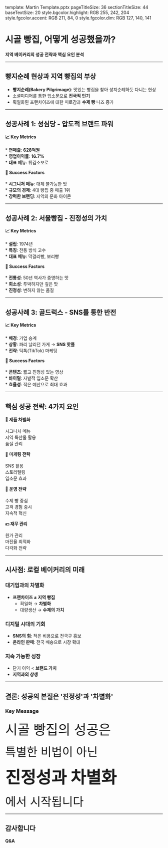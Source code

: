 template: Martin Template.pptx
pageTitleSize: 36
sectionTitleSize: 44
baseTextSize: 20
style.bgcolor.highlight: RGB 255, 242, 204
style.fgcolor.accent: RGB 211, 84, 0
style.fgcolor.dim: RGB 127, 140, 141

# 시골 빵집, 어떻게 성공했을까?

**지역 베이커리의 성공 전략과 핵심 요인 분석**

---

## 빵지순례 현상과 지역 빵집의 부상

* **빵지순례(Bakery Pilgrimage)**: 맛있는 빵집을 찾아 성지순례하듯 다니는 현상
* 소셜미디어를 통한 입소문으로 **전국적 인기**
* 획일화된 프랜차이즈에 대한 피로감과 **수제 빵** 니즈 증가

---

## 성공사례 1: 성심당 - 압도적 브랜드 파워

<!-- md2pptx: CardLayout: Horizontal -->
<!-- md2pptx: CardPercent: 90 -->

**&#128200; Key Metrics**<br/><br/>* **연매출**: <span class="accent">**628억원**</span><br/>* **영업이익률**: <span class="accent">**16.7%**</span><br/>* **대표 메뉴**: 튀김소보로

**&#128273; Success Factors**<br/><br/>* **시그니처 메뉴**: 대체 불가능한 맛<br/>* **규모의 경제**: 4대 빵집 중 매출 1위<br/>* **강력한 브랜딩**: 지역의 문화 아이콘

---

## 성공사례 2: 서울빵집 - 진정성의 가치

<!-- md2pptx: CardLayout: Horizontal -->
<!-- md2pptx: CardPercent: 90 -->

**&#128200; Key Metrics**<br/><br/>* **설립**: 1974년<br/>* **특징**: 전통 방식 고수<br/>* **대표 메뉴**: 막걸리빵, 보리빵

**&#128273; Success Factors**<br/><br/>* **전통성**: 50년 역사가 증명하는 맛<br/>* **희소성**: 투박하지만 깊은 맛<br/>* **진정성**: 변하지 않는 품질

---

## 성공사례 3: 골드럭스 - SNS를 통한 반전

<!-- md2pptx: CardLayout: Horizontal -->
<!-- md2pptx: CardPercent: 90 -->

**&#128200; Key Metrics**<br/><br/>* **배경**: 가업 승계<br/>* **상황**: <span class="dim">파리 날리던 가게</span> → **SNS 핫플**<br/>* **전략**: 틱톡(TikTok) 마케팅

**&#128273; Success Factors**<br/><br/>* **콘텐츠**: 짧고 진정성 있는 영상<br/>* **바이럴**: 자발적 입소문 확산<br/>* **효율성**: 적은 예산으로 최대 효과

---

## 핵심 성공 전략: 4가지 요인

<!-- md2pptx: CardLayout: Horizontal -->
<!-- md2pptx: CardPercent: 90 -->
<!-- md2pptx: CardShape: rounded -->

**&#127856; 제품 차별화**<br/><br/>시그니처 메뉴<br/>지역 특산물 활용<br/>품질 관리

**&#128227; 마케팅 전략**<br/><br/>SNS 활용<br/>스토리텔링<br/>입소문 효과

**&#127979; 운영 전략**<br/><br/>수제 빵 중심<br/>고객 경험 중시<br/>지속적 혁신

**&#128181; 재무 관리**<br/><br/>원가 관리<br/>마진율 최적화<br/>다각화 전략

---

## 시사점: 로컬 베이커리의 미래

### 대기업과의 차별화

* **프랜차이즈 ≠ 지역 빵집**
	* 획일화 → <span class="highlight">**차별화**</span>
	* 대량생산 → <span class="highlight">**수제의 가치**</span>

### 디지털 시대의 기회

* **SNS의 힘**: 적은 비용으로 전국구 홍보
* **온라인 판매**: 전국 배송으로 시장 확대

### 지속 가능한 성장

* 단기 이익 &lt; **브랜드 가치**
* **지역과의 상생**

---

## 결론: 성공의 본질은 '진정성'과 '차별화'

### Key Message

<span style="font-size: 32pt; color: RGB 52, 73, 94;">시골 빵집의 성공은</span>

<span style="font-size: 28pt;" class="dim">특별한 비법이 아닌</span>

<span style="font-size: 40pt;" class="accent">**진정성과 차별화**</span>

<span style="font-size: 28pt;" class="dim">에서 시작됩니다</span>

---

## 감사합니다

**Q&A**
